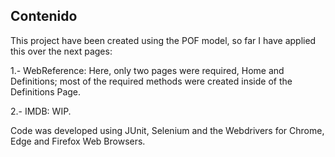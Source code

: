 ## Contenido

This project have been created using the POF model, so far I have applied this over the next pages:

1.- WebReference: Here, only two pages were required, Home and Definitions; most of the required methods were created inside of the Definitions Page.

2.- IMDB: WIP.

Code was developed using JUnit, Selenium and the Webdrivers for Chrome, Edge and Firefox Web Browsers.